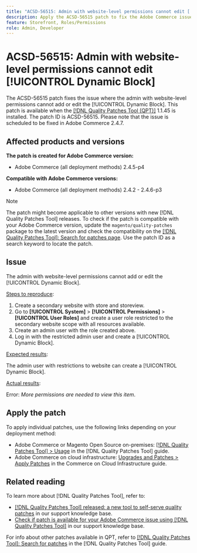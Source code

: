 ```yaml
---
title: "ACSD-56515: Admin with website-level permissions cannot edit [!UICONTROL Dynamic Block]"
description: Apply the ACSD-56515 patch to fix the Adobe Commerce issue where the admin with website-level permissions cannot add or edit the [!UICONTROL Dynamic Block].
feature: Storefront, Roles/Permissions
role: Admin, Developer
---
```

# ACSD-56515: Admin with website-level permissions cannot edit [!UICONTROL Dynamic Block]

The ACSD-56515 patch fixes the issue where the admin with website-level permissions cannot add or edit the [!UICONTROL Dynamic Block]. This patch is available when the [[!DNL Quality Patches Tool (QPT)]](/help/announcements/adobe-commerce-announcements/magento-quality-patches-released-new-tool-to-self-serve-quality-patches.md) 1.1.45 is installed. The patch ID is ACSD-56515. Please note that the issue is scheduled to be fixed in Adobe Commerce 2.4.7.

## Affected products and versions

**The patch is created for Adobe Commerce version:**

* Adobe Commerce (all deployment methods) 2.4.5-p4

**Compatible with Adobe Commerce versions:**

* Adobe Commerce (all deployment methods) 2.4.2 - 2.4.6-p3

>[!NOTE]
>
>The patch might become applicable to other versions with new [!DNL Quality Patches Tool] releases. To check if the patch is compatible with your Adobe Commerce version, update the `magento/quality-patches` package to the latest version and check the compatibility on the [[!DNL Quality Patches Tool]: Search for patches page](https://experienceleague.adobe.com/tools/commerce-quality-patches/index.html). Use the patch ID as a search keyword to locate the patch.

## Issue

The admin with website-level permissions cannot add or edit the [!UICONTROL Dynamic Block].

<u>Steps to reproduce</u>:

1. Create a secondary website with store and storeview.
1. Go to **[!UICONTROL System]** > **[!UICONTROL Permissions]** > **[!UICONTROL User Roles]** and create a user role restricted to the secondary website scope with all resources available.
1. Create an admin user with the role created above.
1. Log in with the restricted admin user and create a [!UICONTROL Dynamic Block]. 

<u>Expected results</u>:

The admin user with restrictions to website can create a [!UICONTROL Dynamic Block].

<u>Actual results</u>:

Error: *More permissions are needed to view this item*.

## Apply the patch

To apply individual patches, use the following links depending on your deployment method:

* Adobe Commerce or Magento Open Source on-premises: [[!DNL Quality Patches Tool] > Usage](https://experienceleague.adobe.com/docs/commerce-operations/tools/quality-patches-tool/usage.html) in the [!DNL Quality Patches Tool] guide.
* Adobe Commerce on cloud infrastructure: [Upgrades and Patches > Apply Patches](https://experienceleague.adobe.com/docs/commerce-cloud-service/user-guide/develop/upgrade/apply-patches.html) in the Commerce on Cloud Infrastructure guide.

## Related reading

To learn more about [!DNL Quality Patches Tool], refer to:

* [[!DNL Quality Patches Tool] released: a new tool to self-serve quality patches](/help/announcements/adobe-commerce-announcements/magento-quality-patches-released-new-tool-to-self-serve-quality-patches.md) in our support knowledge base.
* [Check if patch is available for your Adobe Commerce issue using [!DNL Quality Patches Tool]](/help/support-tools/patches-available-in-qpt-tool/check-patch-for-magento-issue-with-magento-quality-patches.md) in our support knowledge base.

For info about other patches available in QPT, refer to [[!DNL Quality Patches Tool]: Search for patches](https://experienceleague.adobe.com/tools/commerce-quality-patches/index.html) in the [!DNL Quality Patches Tool] guide.